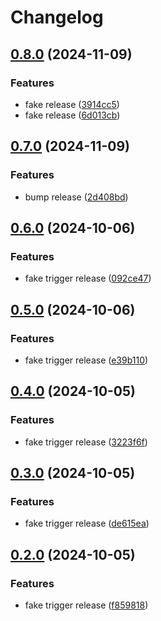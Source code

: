# Changelog

## [0.8.0](https://github.com/tareks/sample_gem/compare/v0.7.0...v0.8.0) (2024-11-09)


### Features

* fake release ([3914cc5](https://github.com/tareks/sample_gem/commit/3914cc5781597e59d099d79c792c769cf7f760d2))
* fake release ([6d013cb](https://github.com/tareks/sample_gem/commit/6d013cbfdfb7c1be50ff64e204b8640fcea23db0))

## [0.7.0](https://github.com/tareks/sample_gem/compare/v0.6.0...v0.7.0) (2024-11-09)


### Features

* bump release ([2d408bd](https://github.com/tareks/sample_gem/commit/2d408bd45b1085e5727b32af4774988f1aa9a05b))

## [0.6.0](https://github.com/tareks/sample_gem/compare/v0.5.0...v0.6.0) (2024-10-06)


### Features

* fake trigger release ([092ce47](https://github.com/tareks/sample_gem/commit/092ce472a28b2983ff26a73a416bf924ce802d37))

## [0.5.0](https://github.com/tareks/sample_gem/compare/v0.4.0...v0.5.0) (2024-10-06)


### Features

* fake trigger release ([e39b110](https://github.com/tareks/sample_gem/commit/e39b110840b46c1af579de9d03bf31fd94f11edb))

## [0.4.0](https://github.com/tareks/sample_gem/compare/v0.3.0...v0.4.0) (2024-10-05)


### Features

* fake trigger release ([3223f6f](https://github.com/tareks/sample_gem/commit/3223f6fb1d1fb19e22b3d14a6762627e044c0104))

## [0.3.0](https://github.com/tareks/sample_gem/compare/v0.2.0...v0.3.0) (2024-10-05)


### Features

* fake trigger release ([de615ea](https://github.com/tareks/sample_gem/commit/de615eaeda8a0bd2dd2e469f845ed6f4514a85ec))

## [0.2.0](https://github.com/tareks/sample_gem/compare/0.1.4...v0.2.0) (2024-10-05)


### Features

* fake trigger release ([f859818](https://github.com/tareks/sample_gem/commit/f859818083134c21944b6e6514750cb51b227573))
